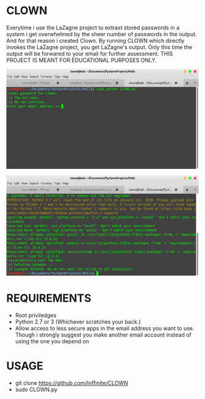 # CLOWN
Everytime i use the LaZagne project to extraxt stored passwords in a system i get overwhelmed by the sheer number of passwords in the output. And for that reason i created Clown. By running CLOWN which directly invokes the LaZagne project, you get LaZagne's output. Only this time the output will be forwared to your email for further assessment. THIS PROJECT IS MEANT FOR EDUCATIONAL PURPOSES ONLY. 

![](/clown-window.png)


![](/clown-window2.png)

# REQUIREMENTS

* Root priviledges         
* Python 2.7 or 3 (Whichever scratches your back.)
* Allow access to less secure apps in the email address you want to use. Though i strongly suggest you make another email account     instead of using the one you depend on

# USAGE

* git clone https://github.com/Inffinite/CLOWN
* sudo CLOWN.py

           
      
